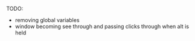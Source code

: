 TODO:
- removing global variables
- window becoming see through and passing clicks through when alt is held